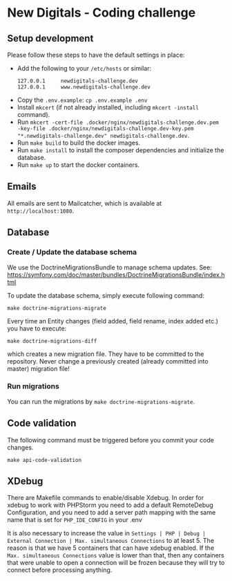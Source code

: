 # New Digitals - Coding challenge

## Setup development

Please follow these steps to have the default settings in place:

- Add the following to your `/etc/hosts` or similar:
  ```
  127.0.0.1		newdigitals-challenge.dev
  127.0.0.1		www.newdigitals-challenge.dev
  ```
- Copy the `.env.example`: `cp .env.example .env`
- Install `mkcert` (if not already installed, including `mkcert -install` command).
- Run `mkcert -cert-file .docker/nginx/newdigitals-challenge.dev.pem -key-file .docker/nginx/newdigitals-challenge.dev-key.pem "*.newdigitals-challenge.dev" newdigitals-challenge.dev`.
- Run `make build` to build the docker images.
- Run `make install` to install the composer dependencies and initialize the database.
- Run `make up` to start the docker containers.

## Emails

All emails are sent to Mailcatcher, which is available at `http://localhost:1080`.

## Database

### Create / Update the database schema

We use the DoctrineMigrationsBundle to manage schema updates. See: <https://symfony.com/doc/master/bundles/DoctrineMigrationsBundle/index.html>

To update the database schema, simply execute following command:

`make doctrine-migrations-migrate`

Every time an Entity changes (field added, field rename, index added etc.) you have to execute:

`make doctrine-migrations-diff`

which creates a new migration file. They have to be committed to the repository.
Never change a previously created (already committed into master) migration file!

### Run migrations

You can run the migrations by `make doctrine-migrations-migrate`.

## Code validation

The following command must be triggered before you commit your code changes.

`make api-code-validation`

## XDebug

There are Makefile commands to enable/disable Xdebug. In order for xdebug to work with PHPStorm you need to add a default RemoteDebug Configuration, and you need to add a server path mapping with the same name that is set for `PHP_IDE_CONFIG` in your .env

It is also necessary to increase the value in `Settings | PHP | Debug | External Connection | Max. simultaneous Connections` to at least 5. The reason is that we have 5 containers that can have xdebug enabled. If the `Max. simultaneous Connections` value is lower than that, then any containers that were unable to open a connection will be frozen because they will try to connect before processing anything.
